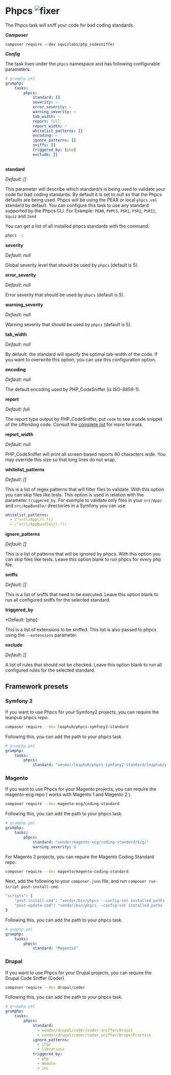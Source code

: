 # Phpcs ![fixer](https://img.shields.io/badge/-fixer-informational)

The Phpcs task will sniff your code for bad coding standards.

***Composer***

```
composer require --dev squizlabs/php_codesniffer
```

***Config***

The task lives under the `phpcs` namespace and has following configurable parameters:

```yaml
# grumphp.yml
grumphp:
    tasks:
        phpcs:
            standard: []
            severity: ~
            error_severity: ~
            warning_severity: ~
            tab_width: ~
            report: full
            report_width: ~
            whitelist_patterns: []
            encoding: ~
            ignore_patterns: []
            sniffs: []
            triggered_by: [php]
            exclude: []
            
```

**standard**

*Default: []*

This parameter will describe which standard/s is being used to validate your code for bad coding standards.
By default it is set to null so that the Phpcs defaults are being used.
Phpcs will be using the PEAR or local `phpcs.xml` standard by default.
You can configure this task to use any standard supported by the Phpcs CLI.
For Example: `PEAR`, `PHPCS`, `PSR1`, `PSR2`, `PSR12`, `Squiz` and `Zend`

You can get a list of all installed phpcs standards with the command:

```sh
phpcs -i
```

**severity**

*Default: null*

Global severity level that should be used by `phpcs` (default is 5).

**error_severity**

*Default: null*

Error severity that should be used by `phpcs` (default is 5).

**warning_severity**

*Default: null*

Warning severity that should be used by `phpcs` (default is 5).

**tab_width**

*Default: null*

By default, the standard will specify the optimal tab-width of the code. If you want to overwrite this option, you can use this configuration option.

**encoding**

*Default: null*

The default encoding used by PHP_CodeSniffer (is ISO-8859-1).

**report**

*Default: full*

The report type output by PHP_CodeSniffer, put `code` to see a code snippet of the offending code.
Consult the [complete list](https://github.com/squizlabs/PHP_CodeSniffer/wiki/Configuration-Options#setting-the-default-report-format) for more formats.

**report_width**

*Default: null*

PHP_CodeSniffer will print all screen-based reports 80 characters wide. You may override this size so that long lines do not wrap.

**whitelist_patterns**

*Default: []*

This is a list of regex patterns that will filter files to validate. With this option you can skip files like tests. This option is used in relation with the parameter `triggered_by`.
For exemple to validate only files in your `src/App/` and `src/AppBundle/` directories in a Symfony you can use 
```yml
whitelist_patterns:
  - /^src\/App\/(.*)/
  - /^src\/AppBundle\/(.*)/
```


**ignore_patterns**

*Default: []*

This is a list of patterns that will be ignored by phpcs. With this option you can skip files like tests. Leave this option blank to run phpcs for every php file.


**sniffs**

*Default: []*

This is a list of sniffs that need to be executed. Leave this option blank to run all configured sniffs for the selected standard.

**triggered_by**

*Default: [php]:

This is a list of extensions to be sniffed. This list is also passed to phpcs using the `--extensions` parameter.

**exclude**

*Default: []*

A list of rules that should not be checked. Leave this option blank to run all configured rules for the selected standard.

## Framework presets

### Symfony 2

If you want to use Phpcs for your Symfony2 projects, you can require the leanpub phpcs repo.

```sh
composer require --dev leaphub/phpcs-symfony2-standard
```

Following this, you can add the path to your phpcs task.

```yml
# grumphp.yml
grumphp:
    tasks:
        phpcs:
            standard: "vendor/leaphub/phpcs-symfony2-standard/leaphub/phpcs/Symfony2/"
```

### Magento 

If you want to use Phpcs for your Magento projects, you can require the magento-ecg repo ( works with Magento 1 and Magento 2 ).

```sh
composer require --dev magento-ecg/coding-standard
```

Following this, you can add the path to your phpcs task.

```yaml
# grumphp.yml
grumphp:
    tasks:
        phpcs:
            standard: "vendor/magento-ecg/coding-standard/Ecg/"
            warning_severity: 0
```

For Magento 2 projects, you can require the Magento Coding Standard repo.
```sh
composer require --dev magento/magento-coding-standard
```

Next, add the following to your `composer.json` file, and run `composer run-script post-install-cmd`.
```sh
"scripts": {
    "post-install-cmd": "vendor/bin/phpcs --config-set installed_paths ../../magento/magento-coding-standard/",
    "post-update-cmd": "vendor/bin/phpcs --config-set installed_paths ../../magento/magento-coding-standard/"
}
```

Following this, you can add the path to your phpcs task.
```yaml
# gumphp.yml
grumphp:
    tasks:
        phpcs:
            standard: "Magento2"
```

### Drupal

If you want to use Phpcs for your Drupal projects, you can require the Drupal Code Sniffer (Coder)

```sh
composer require --dev drupal/coder
```

Following this, you can add the path to your phpcs task.

```yaml
# grumphp.yml
grumphp:
    tasks:
        phpcs:
            standard: 
              - vendor/drupal/coder/coder_sniffer/Drupal
              - vendor/drupal/coder/coder_sniffer/DrupalPractice
            ignore_patterns:
              - cfg/
              - libraries/
            triggered_by:
              - php
              - module
              - inc
```
